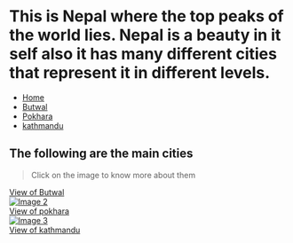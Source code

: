 <!DOCTYPE html>
<html lang="en">

<head>
    <meta charset="UTF-8">
    <meta name="viewport" content="width=device-width, initial-scale=1.0">
    <link rel="stylesheet" href="style2.css">
    <title>Photo Details</title>
</head>

<body>
    <div class="header">
        <h1>
            This is Nepal where the top peaks of the world lies. Nepal is a beauty in it self also it has many different
            cities that represent it in different levels.
        </h1>
    </div>
    <div class="navbar">
        <nav>
            <ul>
                <li><a href="#" class="active">Home</a></li>
                <li><a href="butwal.html">Butwal</a></li>
                <li><a href="Pokhara.html">Pokhara</a></li>
                <li><a href="kathmandu.html">kathmandu</a></li>
            </ul>
        </nav>
    </div>
    <div class="quotes">
        <h2>The following are the main cities</h2>
        <blockquote>Click on the image to know more about them</blockquote>
    </div>
    <div class="container">
        <a href="butwal.html" class="card">
            <img src="https://pokhara.info/wp-content/uploads/2022/11/Butwal-webp.jpg" alt="">
            <div class="caption">View of Butwal</div>
        </a>
        <a href="pokhara.html" class="card">
            <img src="https://hsj.com.np/uploads/0000/386/2020/05/03/pokhara-himalayan-range.jpg" alt="Image 2">
            <div class="caption">View of pokhara</div>
        </a>
        <a href="kathmandu.html" class="card">
            <img src="https://www.urlaubstracker.de/wp-content/uploads/2019/06/nepal-kathmandu-overvier.jpg" alt="Image 3">
            <div class="caption">View of kathmandu</div>
        </a>
    </div>
</body>

</html>
